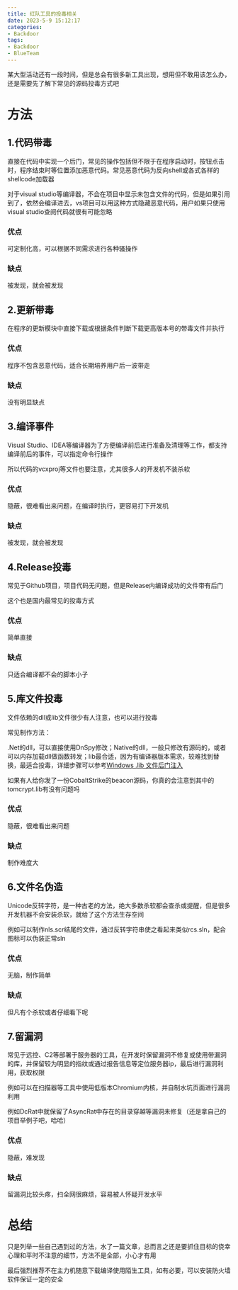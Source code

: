 ```yaml
---
title: 红队工具的投毒相关
date: 2023-5-9 15:12:17
categories: 
- Backdoor
tags:
- Backdoor
- BlueTeam
---
```

某大型活动还有一段时间，但是总会有很多新工具出现，想用但不敢用该怎么办，还是需要先了解下常见的源码投毒方式吧

# 方法

## 1.代码带毒

直接在代码中实现一个后门，常见的操作包括但不限于在程序启动时，按钮点击时，程序结束时等位置添加恶意代码。常见恶意代码为反向shell或各式各样的shellcode加载器

对于visual studio等编译器，不会在项目中显示未包含文件的代码，但是如果引用到了，依然会编译进去，vs项目可以用这种方式隐藏恶意代码，用户如果只使用visual studio查阅代码就很有可能忽略

### 优点

可定制化高，可以根据不同需求进行各种骚操作

### 缺点

被发现，就会被发现

## 2.更新带毒

在程序的更新模块中直接下载或根据条件判断下载更高版本号的带毒文件并执行

### 优点

程序不包含恶意代码，适合长期培养用户后一波带走

### 缺点

没有明显缺点

## 3.编译事件

Visual Studio、IDEA等编译器为了方便编译前后进行准备及清理等工作，都支持编译前后的事件，可以指定命令行操作

所以代码的vcxproj等文件也要注意，尤其很多人的开发机不装杀软

### 优点

隐蔽，很难看出来问题，在编译时执行，更容易打下开发机

### 缺点

被发现，就会被发现

## 4.Release投毒

常见于Github项目，项目代码无问题，但是Release内编译成功的文件带有后门

这个也是国内最常见的投毒方式

### 优点

简单直接

### 缺点

只适合编译都不会的脚本小子

## 5.库文件投毒

文件依赖的dll或lib文件很少有人注意，也可以进行投毒

常见制作方法：

.Net的dll，可以直接使用DnSpy修改；Native的dll，一般只修改有源码的，或者可以内存加载dll做函数转发；lib最合适，因为有编译器版本需求，较难找到替换，最适合投毒，详细步骤可以参考[Windows .lib 文件后门注入](https://bbs.kanxue.com/thread-276711.htm)

如果有人给你发了一份CobaltStrike的beacon源码，你真的会注意到其中的tomcrypt.lib有没有问题吗

### 优点

隐蔽，很难看出来问题

### 缺点

制作难度大

## 6.文件名伪造

Unicode反转字符，是一种古老的方法，绝大多数杀软都会查杀或提醒，但是很多开发机器不会安装杀软，就给了这个方法生存空间

例如可以制作nls.scr结尾的文件，通过反转字符串使之看起来类似rcs.sln，配合图标可以伪装正常sln

### 优点

无脑，制作简单

### 缺点

但凡有个杀软或者仔细看下呢

## 7.留漏洞

常见于远控、C2等部署于服务器的工具，在开发时保留漏洞不修复或使用带漏洞的库，并保留较为明显的指纹或通过报告信息等定位服务器ip，最后进行漏洞利用，获取权限

例如可以在扫描器等工具中使用低版本Chromium内核，并自制水坑页面进行漏洞利用

例如DcRat中就保留了AsyncRat中存在的目录穿越等漏洞未修复（还是拿自己的项目举例子吧，哈哈）

### 优点

隐蔽，难发现

### 缺点

留漏洞比较头疼，扫全网很麻烦，容易被人怀疑开发水平

# 总结

只是列举一些自己遇到过的方法，水了一篇文章，总而言之还是要抓住目标的侥幸心理和平时不注意的细节，方法不是全部，小心才有用

最后强烈推荐不在主力机随意下载编译使用陌生工具，如有必要，可以安装防火墙软件保证一定的安全
